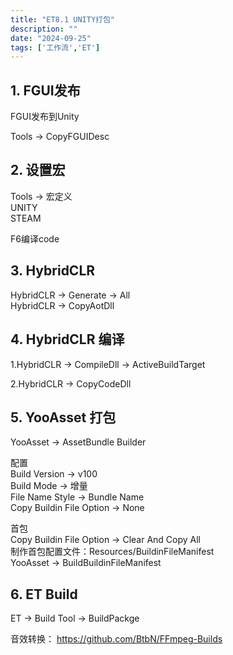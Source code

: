 ```yaml
---
title: "ET8.1 UNITY打包"
description: ""
date: "2024-09-25"
tags: ['工作流','ET']
---
```

## 1. FGUI发布

FGUI发布到Unity  

Tools  ->  CopyFGUIDesc

## 2. 设置宏

Tools -> 宏定义  
UNITY  
STEAM

F6编译code

## 3. HybridCLR

HybridCLR -> Generate -> All  
HybridCLR -> CopyAotDll  

## 4. HybridCLR 编译

1.HybridCLR -> CompileDll -> ActiveBuildTarget  

2.HybridCLR -> CopyCodeDll  

## 5. YooAsset 打包

YooAsset -> AssetBundle Builder

配置  
Build Version   ->   v100  
Build Mode  ->  增量  
File Name Style -> Bundle Name  
Copy Buildin File Option -> None  

首包  
Copy Buildin File Option -> Clear And Copy All  
制作首包配置文件：Resources/BuildinFileManifest  
YooAsset   -> BuildBuildinFileManifest  
  
## 6. ET Build

 ET -> Build Tool -> BuildPackge


音效转换：
https://github.com/BtbN/FFmpeg-Builds
